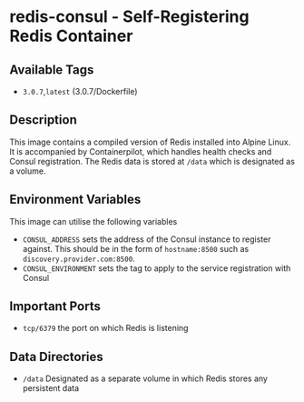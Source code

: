 # redis-consul - Self-Registering Redis Container

## Available Tags

* ```3.0.7```,```latest``` (3.0.7/Dockerfile)

## Description
This image contains a compiled version of Redis installed into Alpine Linux. It is accompanied by Containerpilot, which handles health checks and Consul registration. The Redis data is stored at ```/data``` which is designated as a volume.

## Environment Variables
This image can utilise the following variables

* ```CONSUL_ADDRESS``` sets the address of the Consul instance to register against. This should be in the form of ```hostname:8500``` such as ```discovery.provider.com:8500```. 
* ```CONSUL_ENVIRONMENT``` sets the tag to apply to the service registration with Consul

## Important Ports

* ```tcp/6379``` the port on which Redis is listening

## Data Directories

* ```/data``` Designated as a separate volume in which Redis stores any persistent data
